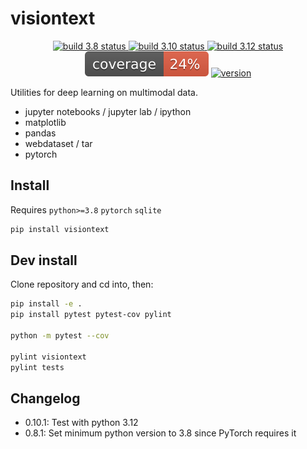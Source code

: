 # visiontext

<p align="center">
<a href="https://github.com/simon-ging/visiontext/actions/workflows/build-py38-cpu.yml">
  <img alt="build 3.8 status" title="build 3.8 status" src="https://img.shields.io/github/actions/workflow/status/simon-ging/visiontext/build-py38-cpu.yml?branch=main&label=build%203.8%20cpu" />
</a>
<a href="https://github.com/simon-ging/visiontext/actions/workflows/build-py310-cpu.yml">
  <img alt="build 3.10 status" title="build 3.10 status" src="https://img.shields.io/github/actions/workflow/status/simon-ging/visiontext/build-py310-cpu.yml?branch=main&label=build%203.10%20cpu" />
</a>
<a href="https://github.com/simon-ging/visiontext/actions/workflows/build-py312-cpu.yml">
  <img alt="build 3.12 status" title="build 3.12 status" src="https://img.shields.io/github/actions/workflow/status/simon-ging/visiontext/build-py312-cpu.yml?branch=main&label=build%203.12%20cpu" />
</a>
<img alt="coverage" title="coverage" src="https://raw.githubusercontent.com/simon-ging/visiontext/main/docs/coverage.svg" />
<a href="https://pypi.org/project/visiontext/">
  <img alt="version" title="version" src="https://img.shields.io/pypi/v/visiontext?color=success" />
</a>
</p>

Utilities for deep learning on multimodal data.

* jupyter notebooks / jupyter lab / ipython
* matplotlib
* pandas
* webdataset / tar
* pytorch

## Install

Requires `python>=3.8` `pytorch` `sqlite`

```bash
pip install visiontext
```

## Dev install

Clone repository and cd into, then:

~~~bash
pip install -e .
pip install pytest pytest-cov pylint

python -m pytest --cov

pylint visiontext
pylint tests
~~~

## Changelog

- 0.10.1: Test with python 3.12
- 0.8.1: Set minimum python version to 3.8 since PyTorch requires it
